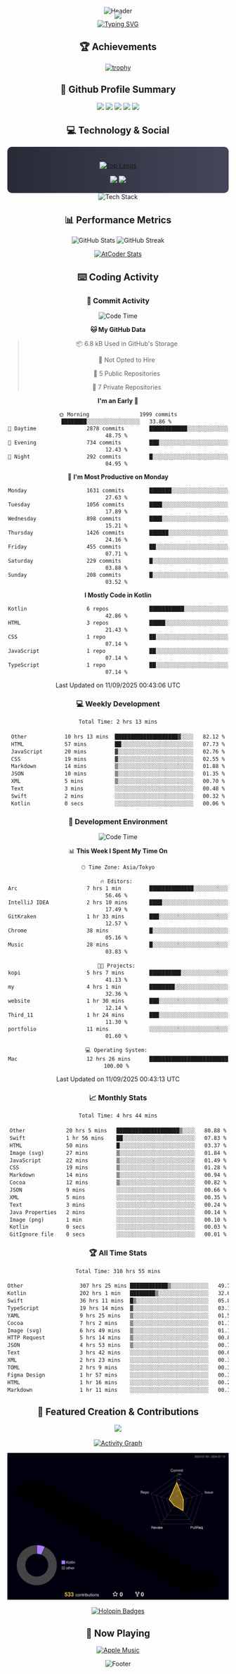 <div align="center">
  
![Header](https://capsule-render.vercel.app/api?type=waving&color=gradient&customColorList=12&height=300&section=header&text=Welcome%20to%20Batapii's%20Universe&fontSize=50&animation=fadeIn&fontAlignY=40&desc=Android%20Developer%20|%20Kotlin%20LOVE%20)

<div style="margin-top: -20px;">
  <img src="https://readme-typing-svg.herokuapp.com/?lines=Crafting+Android+Experiences;Building+Tomorrow's+Apps+Today;Always+Learning,+Always+Growing&font=Fira%20Code&center=true&width=440&height=45&color=f75c7e&vCenter=true&size=22&pause=1000">
</div>

<a href="https://git.io/typing-svg">
  <img src="https://readme-typing-svg.demolab.com?font=Fira+Code&weight=600&size=28&duration=4000&pause=1000&center=true&vCenter=true&width=800&lines=Hey+there!+I'm+Batapii+%F0%9F%91%8B;Android+Developer+from+Japan+%F0%9F%87%AF%F0%9F%87%B5" alt="Typing SVG" />
</a>

## 🏆 Achievements

[![trophy](https://github-profile-trophy.vercel.app/?username=batapii&theme=onestar&no-frame=true&no-bg=true&column=8&rank=SECRET,SSS,SS,S,AAA,AA,A,B,C,?&margin-w=10&margin-h=10)](https://github.com/ryo-ma/github-profile-trophy)

## 🎯 Github Profile Summary

<div align="center">
  <img src="http://github-profile-summary-cards.vercel.app/api/cards/profile-details?username=batapii&theme=radical" />
  <img src="http://github-profile-summary-cards.vercel.app/api/cards/repos-per-language?username=batapii&theme=radical" />
  <img src="http://github-profile-summary-cards.vercel.app/api/cards/most-commit-language?username=batapii&theme=radical" />
  <img src="http://github-profile-summary-cards.vercel.app/api/cards/stats?username=batapii&theme=radical" />
  <img src="http://github-profile-summary-cards.vercel.app/api/cards/productive-time?username=batapii&theme=radical" />
</div>

## 💻 Technology & Social

<div align="center" style="background: linear-gradient(to right, #282A36, #44475A); padding: 20px; border-radius: 10px;">

[![Top Langs](https://github-readme-stats.vercel.app/api/top-langs/?username=batapii
)](https://github.com/anuraghazra/github-readme-stats)

<div style="margin-top: 15px">
<a href="https://github.com/batapii"><img src="https://img.shields.io/github/followers/batapii?style=for-the-badge&logo=github&label=Follow&color=ff6e96&labelColor=282A36"/></a>
<a href="https://twitter.com/batapii3939"><img src="https://img.shields.io/twitter/follow/batapii?style=for-the-badge&logo=twitter&color=1DA1F2&labelColor=282A36&label= Twitter"/></a>
</div>

</div>

<div align="center">
<img src="https://github-readme-tech-stack.vercel.app/api/cards?title=Tech+Stack&align=center&titleAlign=center&fontSize=20&lineHeight=10&lineCount=4&theme=github_dark&width=800&bg=%230D1117&badge=%23161B22&border=%2321262D&titleColor=%2358A6FF&line1=kotlin%2Ckotlin%2C0095D5%3Bandroid%2Candroid%2C00ff00%3Bjetpackcompose%2Cjetpack%2C4285F4%3B&line2=swift%2Cswift%2CFA7343%3Bfirebase%2Cfirebase%2CFFCA28%3Bgithub%2Cgithub%2C181717%3B&line3=typescript%2Ctypescript%2C3178C6%3Bgraphql%2Cgraphql%2CE10098%3Bsupabase%2Csupabase%2C3FCF8E%3B&line4=gradle%2Cgradle%2C02303A%3Bgitkraken%2Cgitkraken%2C179287%3Bpostman%2Cpostman%2CFF6C37%3B" alt="Tech Stack" />
</div>



## 📊 Performance Metrics

<div align="center">

![GitHub Stats](https://github-readme-stats.vercel.app/api?username=batapii&show_icons=true&theme=radical&hide_border=true&bg_color=0D1117)
![GitHub Streak](https://github-readme-streak-stats.herokuapp.com/?user=batapii&theme=radical&hide_border=true&background=0D1117)

[![AtCoder Stats](https://atcoder-readme-stats.vercel.app/stats/batapii3939?theme=dark&show_history=5&width=495)](https://github.com/iwbc-mzk/atcoder-readme-stats)

</div>

## ⌨️ Coding Activity

### 🌟 Commit Activity
<!--START_SECTION:commit-stats-->
![Code Time](http://img.shields.io/badge/Code%20Time-618%20hrs%2021%20mins-blue)

**🐱 My GitHub Data** 

> 📦 6.8 kB Used in GitHub's Storage 
 > 
> 🚫 Not Opted to Hire
 > 
> 📜 5 Public Repositories 
 > 
> 🔑 7 Private Repositories 
 > 
**I'm an Early 🐤** 

```text
🌞 Morning                1999 commits        ████████░░░░░░░░░░░░░░░░░   33.86 % 
🌆 Daytime                2878 commits        ████████████░░░░░░░░░░░░░   48.75 % 
🌃 Evening                734 commits         ███░░░░░░░░░░░░░░░░░░░░░░   12.43 % 
🌙 Night                  292 commits         █░░░░░░░░░░░░░░░░░░░░░░░░   04.95 % 
```
📅 **I'm Most Productive on Monday** 

```text
Monday                   1631 commits        ███████░░░░░░░░░░░░░░░░░░   27.63 % 
Tuesday                  1056 commits        ████░░░░░░░░░░░░░░░░░░░░░   17.89 % 
Wednesday                898 commits         ████░░░░░░░░░░░░░░░░░░░░░   15.21 % 
Thursday                 1426 commits        ██████░░░░░░░░░░░░░░░░░░░   24.16 % 
Friday                   455 commits         ██░░░░░░░░░░░░░░░░░░░░░░░   07.71 % 
Saturday                 229 commits         █░░░░░░░░░░░░░░░░░░░░░░░░   03.88 % 
Sunday                   208 commits         █░░░░░░░░░░░░░░░░░░░░░░░░   03.52 % 
```


**I Mostly Code in Kotlin** 

```text
Kotlin                   6 repos             ███████████░░░░░░░░░░░░░░   42.86 % 
HTML                     3 repos             █████░░░░░░░░░░░░░░░░░░░░   21.43 % 
CSS                      1 repo              ██░░░░░░░░░░░░░░░░░░░░░░░   07.14 % 
JavaScript               1 repo              ██░░░░░░░░░░░░░░░░░░░░░░░   07.14 % 
TypeScript               1 repo              ██░░░░░░░░░░░░░░░░░░░░░░░   07.14 % 
```




 Last Updated on 11/09/2025 00:43:06 UTC
<!--END_SECTION:commit-stats-->

### 💻 Weekly Development
<!--START_SECTION:wakatime-->

```txt
Total Time: 2 hrs 13 mins

Other            10 hrs 13 mins  ████████████████████▓░░░░   82.12 %
HTML             57 mins         ██░░░░░░░░░░░░░░░░░░░░░░░   07.73 %
JavaScript       20 mins         ▓░░░░░░░░░░░░░░░░░░░░░░░░   02.76 %
CSS              19 mins         ▓░░░░░░░░░░░░░░░░░░░░░░░░   02.55 %
Markdown         14 mins         ▒░░░░░░░░░░░░░░░░░░░░░░░░   01.88 %
JSON             10 mins         ▒░░░░░░░░░░░░░░░░░░░░░░░░   01.35 %
XML              5 mins          ▒░░░░░░░░░░░░░░░░░░░░░░░░   00.70 %
Text             3 mins          ░░░░░░░░░░░░░░░░░░░░░░░░░   00.48 %
Swift            2 mins          ░░░░░░░░░░░░░░░░░░░░░░░░░   00.32 %
Kotlin           0 secs          ░░░░░░░░░░░░░░░░░░░░░░░░░   00.06 %
```

<!--END_SECTION:wakatime-->

### 🔨 Development Environment
<!--START_SECTION:dev-stats-->
![Code Time](http://img.shields.io/badge/Code%20Time-618%20hrs%2021%20mins-blue)

📊 **This Week I Spent My Time On** 

```text
🕑︎ Time Zone: Asia/Tokyo

🔥 Editors: 
Arc                      7 hrs 1 min         ██████████████░░░░░░░░░░░   56.46 % 
IntelliJ IDEA            2 hrs 10 mins       ████░░░░░░░░░░░░░░░░░░░░░   17.49 % 
GitKraken                1 hr 33 mins        ███░░░░░░░░░░░░░░░░░░░░░░   12.57 % 
Chrome                   38 mins             █░░░░░░░░░░░░░░░░░░░░░░░░   05.16 % 
Music                    28 mins             █░░░░░░░░░░░░░░░░░░░░░░░░   03.83 % 

🐱‍💻 Projects: 
kopi                     5 hrs 7 mins        ██████████░░░░░░░░░░░░░░░   41.13 % 
my                       4 hrs 1 min         ████████░░░░░░░░░░░░░░░░░   32.36 % 
website                  1 hr 30 mins        ███░░░░░░░░░░░░░░░░░░░░░░   12.14 % 
Third_11                 1 hr 24 mins        ███░░░░░░░░░░░░░░░░░░░░░░   11.30 % 
portfolio                11 mins             ░░░░░░░░░░░░░░░░░░░░░░░░░   01.60 % 

💻 Operating System: 
Mac                      12 hrs 26 mins      █████████████████████████   100.00 % 
```


 Last Updated on 11/09/2025 00:43:13 UTC
<!--END_SECTION:dev-stats-->

### 📈 Monthly Stats
<!--START_SECTION:wakamonth-->

```txt
Total Time: 4 hrs 44 mins

Other             20 hrs 5 mins   ████████████████████▒░░░░   80.88 %
Swift             1 hr 56 mins    ██░░░░░░░░░░░░░░░░░░░░░░░   07.83 %
HTML              50 mins         █░░░░░░░░░░░░░░░░░░░░░░░░   03.37 %
Image (svg)       27 mins         ▒░░░░░░░░░░░░░░░░░░░░░░░░   01.84 %
JavaScript        22 mins         ▒░░░░░░░░░░░░░░░░░░░░░░░░   01.49 %
CSS               19 mins         ▒░░░░░░░░░░░░░░░░░░░░░░░░   01.28 %
Markdown          14 mins         ▒░░░░░░░░░░░░░░░░░░░░░░░░   00.94 %
Cocoa             12 mins         ▒░░░░░░░░░░░░░░░░░░░░░░░░   00.82 %
JSON              9 mins          ░░░░░░░░░░░░░░░░░░░░░░░░░   00.66 %
XML               5 mins          ░░░░░░░░░░░░░░░░░░░░░░░░░   00.35 %
Text              3 mins          ░░░░░░░░░░░░░░░░░░░░░░░░░   00.24 %
Java Properties   2 mins          ░░░░░░░░░░░░░░░░░░░░░░░░░   00.14 %
Image (png)       1 min           ░░░░░░░░░░░░░░░░░░░░░░░░░   00.10 %
Kotlin            0 secs          ░░░░░░░░░░░░░░░░░░░░░░░░░   00.03 %
GitIgnore file    0 secs          ░░░░░░░░░░░░░░░░░░░░░░░░░   00.01 %
```

<!--END_SECTION:wakamonth-->

### 🏆 All Time Stats
<!--START_SECTION:wakaalltime-->

```txt
Total Time: 310 hrs 55 mins

Other                  307 hrs 25 mins ████████████▒░░░░░░░░░░░░   49.72 %
Kotlin                 202 hrs 1 min   ████████▒░░░░░░░░░░░░░░░░   32.67 %
Swift                  36 hrs 11 mins  █▒░░░░░░░░░░░░░░░░░░░░░░░   05.85 %
TypeScript             19 hrs 14 mins  ▓░░░░░░░░░░░░░░░░░░░░░░░░   03.11 %
YAML                   9 hrs 25 mins   ▒░░░░░░░░░░░░░░░░░░░░░░░░   01.52 %
Cocoa                  7 hrs 2 mins    ▒░░░░░░░░░░░░░░░░░░░░░░░░   01.14 %
Image (svg)            6 hrs 49 mins   ▒░░░░░░░░░░░░░░░░░░░░░░░░   01.10 %
HTTP Request           5 hrs 14 mins   ▒░░░░░░░░░░░░░░░░░░░░░░░░   00.85 %
JSON                   4 hrs 53 mins   ▒░░░░░░░░░░░░░░░░░░░░░░░░   00.79 %
Text                   3 hrs 42 mins   ░░░░░░░░░░░░░░░░░░░░░░░░░   00.60 %
XML                    2 hrs 23 mins   ░░░░░░░░░░░░░░░░░░░░░░░░░   00.39 %
TOML                   2 hrs 9 mins    ░░░░░░░░░░░░░░░░░░░░░░░░░   00.35 %
Figma Design           1 hr 57 mins    ░░░░░░░░░░░░░░░░░░░░░░░░░   00.32 %
HTML                   1 hr 16 mins    ░░░░░░░░░░░░░░░░░░░░░░░░░   00.21 %
Markdown               1 hr 11 mins    ░░░░░░░░░░░░░░░░░░░░░░░░░   00.19 %
```

<!--END_SECTION:wakaalltime-->


## 🌟 Featured Creation & Contributions

<div align="center">
  <a href="https://github.com/batapii/ToDoSNS">
    <img src="https://github-readme-stats.vercel.app/api/pin/?username=batapii&repo=ToDoSNS&theme=radical&hide_border=true&bg_color=0D1117" />
  </a>

[![Activity Graph](https://github-readme-activity-graph.vercel.app/graph?username=batapii&custom_title=Contribution%20Graph&hide_border=true&theme=radical&bg_color=0D1117)](https://github.com/ashutosh00710/github-readme-activity-graph)

![3D Contrib](./profile-3d-contrib/profile-night-rainbow.svg)

[![Holopin Badges](https://holopin.me/batapii)](https://holopin.io/@batapii)

</div>

## 🎵 Now Playing

<div align="center">
  
[![Apple Music](https://music-profile.rayriffy.com/theme/dark.svg?uid=001005.6598667d2ffd4a10a4f429edd0ba24c4.1156)](https://github.com/rayriffy/apple-music-github-profile)

</div>

![Footer](https://capsule-render.vercel.app/api?type=waving&color=gradient&customColorList=12&height=100&section=footer)

</div>
